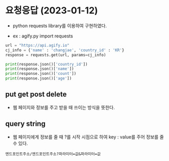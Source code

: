 # 요청응답 (2023-01-12)

- python requests library를 이용하여 구현하였다.

- ex : agify.py
  import requests

```python
url = "https://api.agify.io"
cj_info = {'name' : 'changjae', 'country_id' : 'KR'}
response = requests.get(url, params=cj_info)

print(response.json()['country_id'])
print(response.json()['name'])
print(response.json()['count'])
print(response.json()['age'])
```
 
## put get post delete
- 웹 페이지와 정보를 주고 받을 때 쓰이는 방식을 뜻한다.

## query string
- 웹 페이지에게 정보를 줄 때 ?를 시작 시점으로 하여 key : value를 주어 정보를 줄 수 있다.
```
엔드포인트주소/엔드포인트주소?파라미터=값&파라미터=값
```
